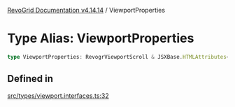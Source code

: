 [RevoGrid Documentation v4.14.14](README.md) / ViewportProperties

# Type Alias: ViewportProperties

```ts
type ViewportProperties: RevogrViewportScroll & JSXBase.HTMLAttributes<HTMLRevogrViewportScrollElement>;
```

## Defined in

[src/types/viewport.interfaces.ts:32](https://github.com/revolist/revogrid/blob/fdfe81f10fb07db00151f14190ac038aded766a8/src/types/viewport.interfaces.ts#L32)

